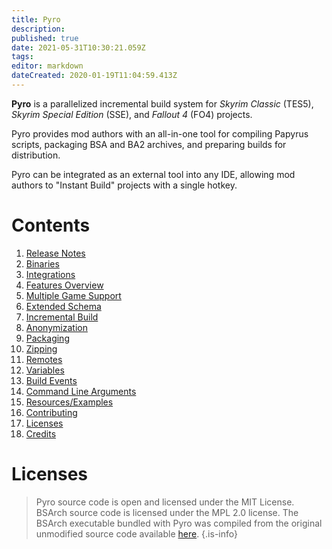 ```yaml
---
title: Pyro
description: 
published: true
date: 2021-05-31T10:30:21.059Z
tags: 
editor: markdown
dateCreated: 2020-01-19T11:04:59.413Z
---
```


**Pyro** is a parallelized incremental build system for _Skyrim Classic_ (TES5), _Skyrim Special Edition_ (SSE), and _Fallout 4_ (FO4) projects.

Pyro provides mod authors with an all-in-one tool for compiling Papyrus scripts, packaging BSA and BA2 archives, and preparing builds for distribution.

Pyro can be integrated as an external tool into any IDE, allowing mod authors to "Instant Build" projects with a single hotkey.

# Contents

1. [Release Notes](/pyro/release-notes)
2. [Binaries](/pyro/binaries)
3. [Integrations](/pyro/integrations)
4. [Features Overview](/pyro/features)
5. [Multiple Game Support](/pyro/multiple-game-support)
6. [Extended Schema](/pyro/extended-schema)
7. [Incremental Build](/pyro/incremental-build)
8. [Anonymization](/pyro/anonymization)
9. [Packaging](/pyro/packaging)
10. [Zipping](/pyro/zipping)
11. [Remotes](/pyro/remotes)
12. [Variables](/pyro/variables)
13. [Build Events](/pyro/build-events)
14. [Command Line Arguments](/pyro/cli)
15. [Resources/Examples](/pyro/resources)
16. [Contributing](/pyro/contributing)
17. [Licenses](/pyro/licenses)
18. [Credits](/pyro/credits)


# Licenses

> Pyro source code is open and licensed under the MIT License. BSArch source code is licensed under the MPL 2.0 license. The BSArch executable bundled with Pyro was compiled from the original unmodified source code available [here](https://github.com/ElminsterAU/xEdit/tree/master/Tools/BSArchive).
{.is-info}

